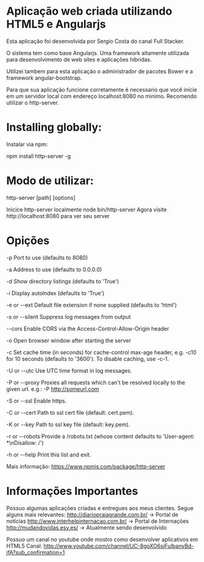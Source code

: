 Aplicação web criada  utilizando HTML5 e Angularjs
=====================================================================

Esta aplicação foi desenvolvida por Sergio Costa do canal Full Stacker. 

O sistema tem como base Angularjs. Uma framework altamente utilizada para desenvolvimento
de web sites e aplicações hibridas.

Utilizei tambem para esta aplicação o administrador de pacotes Bower  e a framework
angular-bootstrap.

Para que sua aplicação funcione corretamente é necessario que você inicie em um servidor 
local com endereço localhost:8080 no minimo. 
Recomendo utilizar o http-server.

Installing globally:
======================================================================
Instalar via npm:

 npm install http-server -g

Modo de utilizar:
======================================================================
 http-server [path] [options]

Inicice http-server localmente
 node bin/http-server
Agora visite http://localhost:8080 para ver seu server

Opições
======================================================================
-p Port to use (defaults to 8080)

-a Address to use (defaults to 0.0.0.0)

-d Show directory listings (defaults to 'True')

-i Display autoIndex (defaults to 'True')

-e or --ext Default file extension if none supplied (defaults to 'html')

-s or --silent Suppress log messages from output

--cors Enable CORS via the Access-Control-Allow-Origin header

-o Open browser window after starting the server

-c Set cache time (in seconds) for cache-control max-age header, e.g. -c10 for 10 seconds (defaults to '3600'). To disable caching, use -c-1.

-U or --utc Use UTC time format in log messages.

-P or --proxy Proxies all requests which can't be resolved locally to the given url. e.g.: -P http://someurl.com

-S or --ssl Enable https.

-C or --cert Path to ssl cert file (default: cert.pem).

-K or --key Path to ssl key file (default: key.pem).

-r or --robots Provide a /robots.txt (whose content defaults to 'User-agent: *\nDisallow: /')

-h or --help Print this list and exit.

Mais informação: https://www.npmjs.com/package/http-server

Informações Importantes
=====================================================================
Possuo algumas aplicações criadas e entregues aos meus clientes.
Segue alguns mais relevantes:
http://diariopraiagrande.com.br/  -> Portal de notícias 
http://www.interhelpinternacao.com.br/  -> Portal de Internações
http://mudandovidas.esy.es/ -> Atualmente sendo desenvolvido

Possuo um canal no youtube onde mostro como desenvolver aplicativos em HTML5
Canal: <http://www.youtube.com/channel/UC-8goXO6sjFuIbanvBd-jfA?sub_confirmation=1>

